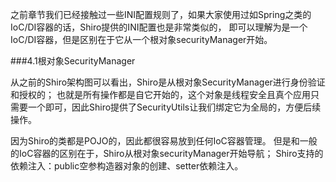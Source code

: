 之前章节我们已经接触过一些INI配置规则了，如果大家使用过如Spring之类的IoC/DI容器的话，Shiro提供的INI配置也是非常类似的，
即可以理解为是一个IoC/DI容器，但是区别在于它从一个根对象securityManager开始。

###4.1根对象SecurityManager

从之前的Shiro架构图可以看出，Shiro是从根对象SecurityManager进行身份验证和授权的；
也就是所有操作都是自它开始的，这个对象是线程安全且真个应用只需要一个即可，因此Shiro提供了SecurityUtils让我们绑定它为全局的，方便后续操作。

因为Shiro的类都是POJO的，因此都很容易放到任何IoC容器管理。
但是和一般的IoC容器的区别在于，Shiro从根对象securityManager开始导航；
Shiro支持的依赖注入：public空参构造器对象的创建、setter依赖注入。
